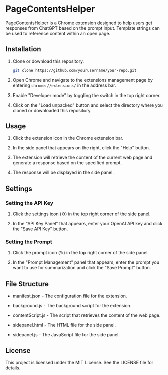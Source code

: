 # PageContentsHelper

PageContentsHelper is a Chrome extension designed to help users get responses from ChatGPT based on the prompt input. Template strings can be used to reference content within an open page.


## Installation

1. Clone or download this repository.
   ```sh
   git clone https://github.com/yourusername/your-repo.git

2. Open Chrome and navigate to the extensions management page by entering `chrome://extensions/` in the address bar.

3. Enable "Developer mode" by toggling the switch in the top right corner.

4. Click on the "Load unpacked" button and select the directory where you cloned or downloaded this repository.

## Usage

1. Click the extension icon in the Chrome extension bar.

2. In the side panel that appears on the right, click the "Help" button.

3. The extension will retrieve the content of the current web page and generate a response based on the specified prompt.

4. The response will be displayed in the side panel.

## Settings
### Setting the API Key

1. Click the settings icon (⚙) in the top right corner of the side panel.

2. In the "API Key Panel" that appears, enter your OpenAI API key and click the "Save API Key" button.

### Setting the Prompt

1. Click the prompt icon (✎) in the top right corner of the side panel.

2. In the "Prompt Management" panel that appears, enter the prompt you want to use for summarization and click the "Save Prompt" button.

## File Structure

- manifest.json - The configuration file for the extension.

- background.js - The background script for the extension.

- contentScript.js - The script that retrieves the content of the web page.

- sidepanel.html - The HTML file for the side panel.

- sidepanel.js - The JavaScript file for the side panel.

## License

This project is licensed under the MIT License. See the LICENSE file for details.

